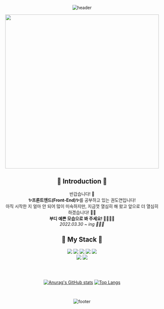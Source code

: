 <div align="center">

![header](https://capsule-render.vercel.app/api?type=waving&color=8C8C8C&height=300&section=header&text=🐥%20Welcome%20to%20Doyeon%20World!%20🐥&fontSize=50&fontColor=ffffff&fontAlignY=40)
  
  <img src="https://static-storychat.pstatic.net/451237_22801530/ba946gk92bgl30.gif" width="500">
  <h2>🎇 Introduction 🎇</h2>
  <div>반갑습니다! 🥰</div>
  <div><b>✨프론트엔드(Front-End)✨</b>를 공부하고 있는 권도연입니다!</div>
  <div>아직 시작한 지 얼마 안 되어 많이 미숙하지만, 지금껏 열심히 해 왔고 앞으로 더 열심히 하겠습니다! ✊🏻<div>
    <div><b>부디 예쁜 모습으로 봐 주세요! 🙆🏻‍♀️💘</b></div>
    <i>2022.03.30 ~ ing 🏃🏻‍♀️</i>
  
<br>

  <h2>🎀 My Stack 🎀</h2>
<img src="https://img.shields.io/badge/HTML-E34F26?style=for-the-badge&logo=html5&logoColor=white">
<img src="https://img.shields.io/badge/CSS-1572B6?style=for-the-badge&logo=css3&logoColor=white">
<img src="https://img.shields.io/badge/SCSS-ec407a?style=for-the-badge&logo=Sass&logoColor=white">
<img src="https://img.shields.io/badge/JavaScript-F7DF1E?style=for-the-badge&logo=javascript&logoColor=black">
<img src="https://img.shields.io/badge/TypeScript-0d47a1?style=for-the-badge&logo=typescript&logoColor=black"><br>
<img src="https://img.shields.io/badge/React-61DAFB?style=for-the-badge&logo=react&logoColor=black">
<img src="https://img.shields.io/badge/Styled Components-DB7093?style=for-the-badge&logo=styled-components&logoColor=white">

    
<br><br>
    
    
[![Anurag's GitHub stats](https://github-readme-stats.vercel.app/api?username=DOYEON-YOU&theme=radical)](https://github.com/DOYEON-YOU/github-readme-stats)
[![Top Langs](https://github-readme-stats.vercel.app/api/top-langs/?username=DOYEON-YOU&langs_count=8)](https://github.com/DOYEON-YOU/github-readme-stats)

    
<br>

    
![footer](https://capsule-render.vercel.app/api?type=waving&color=8C8C8C&height=300&section=footer&fontSize=20&fontAlignY=20)
  
  <div>
